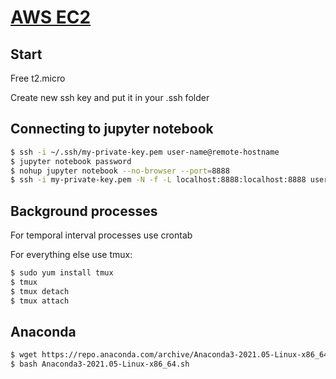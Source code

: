 # [AWS EC2](https://console.aws.amazon.com/ec2)

## Start

Free t2.micro

Create new ssh key and put it in your .ssh folder

## Connecting to jupyter notebook
```bash
$ ssh -i ~/.ssh/my-private-key.pem user-name@remote-hostname
$ jupyter notebook password
$ nohup jupyter notebook --no-browser --port=8888
$ ssh -i my-private-key.pem -N -f -L localhost:8888:localhost:8888 user-name@remote-hostname
```

## Background processes

For temporal interval processes use crontab

For everything else use tmux:

```bash
$ sudo yum install tmux
$ tmux
$ tmux detach
$ tmux attach
```

## Anaconda

```bash
$ wget https://repo.anaconda.com/archive/Anaconda3-2021.05-Linux-x86_64.sh
$ bash Anaconda3-2021.05-Linux-x86_64.sh
```




